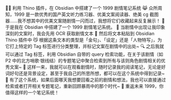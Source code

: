 ✍🏻 利用 Thino 插件，在 Obsidian 中搭建了一个 1999 剧情笔记系统
😹 众所周知，1999 是一款优秀的国产英文听力练习器、优美文案阅读器、绝美 cg 截图器……我不想其中的优美文案随剧情一闪而过，我想将它们收藏起来反复展示！
💎 于是我在 Obsidian 中搭建了一个 1999 剧情笔记系统。
📝 当剧情中出现让我印象深刻的文案时，我会先用 OCR 获取剧情文本
📖 然后将文本粘贴到 Obsidian Thino 插件中
😼 根据这条文本的类型是「金句」、「设定」还是「人物特写」，为它打上特定的 Tag 标签进行分类整理，并标记文案在剧情中的出处~
🔍 之后我就可以通过 Tag 标签，利用 Obsidian 自带的 query 检索功能，在关于该剧情（如 P2 中的北方哨歌·银线结）的专题笔记中聚合检索到所有与该则角色剧情相关的优秀文案~
🎉 这样一来，我就可以在观看剧情时，随时记录我的阅读笔记，无论是好词好句还是背景设定，甚至于我自己的所思所想，都可以在这个系统中得到记录~
🌈 有了这个系统，如果后面哪天我想要回看之前的剧情和想法，我也可以直接通过检索或者打开相关专题笔记，重新回顾暴雨中的那个时代~
🎈 重返未来 1999，你值得这样的一个笔记系统！